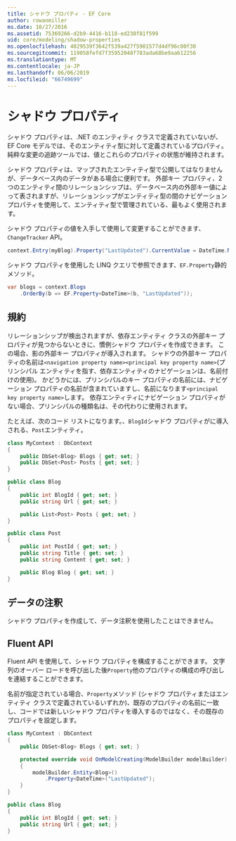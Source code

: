 ```yaml
---
title: シャドウ プロパティ - EF Core
author: rowanmiller
ms.date: 10/27/2016
ms.assetid: 75369266-d2b9-4416-b118-ed238f81f599
uid: core/modeling/shadow-properties
ms.openlocfilehash: 4029539f3642f539a427f5901577d4df96c00f30
ms.sourcegitcommit: 119058fefd7f35952048f783ada68be9aa612256
ms.translationtype: MT
ms.contentlocale: ja-JP
ms.lasthandoff: 06/06/2019
ms.locfileid: "66749699"
---
```

# <a name="shadow-properties"></a>シャドウ プロパティ

シャドウ プロパティは、.NET のエンティティ クラスで定義されていないが、EF Core モデルでは、そのエンティティ型に対して定義されているプロパティ。 純粋な変更の追跡ツールでは、値とこれらのプロパティの状態が維持されます。

シャドウ プロパティは、マップされたエンティティ型で公開してはなりませんが、データベース内のデータがある場合に便利です。 外部キー プロパティ、2 つのエンティティ間のリレーションシップは、データベース内の外部キー値によって表されますが、リレーションシップがエンティティ型の間のナビゲーション プロパティを使用して、エンティティ型で管理されている、最もよく使用されます。

シャドウ プロパティの値を入手して使用して変更することができます、 `ChangeTracker` API。

``` csharp
context.Entry(myBlog).Property("LastUpdated").CurrentValue = DateTime.Now;
```

シャドウ プロパティを使用した LINQ クエリで参照できます、`EF.Property`静的メソッド。

``` csharp
var blogs = context.Blogs
    .OrderBy(b => EF.Property<DateTime>(b, "LastUpdated"));
```

## <a name="conventions"></a>規約

リレーションシップが検出されますが、依存エンティティ クラスの外部キー プロパティが見つからないときに、慣例シャドウ プロパティを作成できます。 この場合、影の外部キー プロパティが導入されます。 シャドウの外部キー プロパティの名前は`<navigation property name><principal key property name>`(プリンシパル エンティティを指す、依存エンティティのナビゲーションは、名前付けの使用)。 かどうかには、プリンシパルのキー プロパティの名前には、ナビゲーション プロパティの名前が含まれていますし、名前になります`<principal key property name>`します。 依存エンティティにナビゲーション プロパティがない場合、プリンシパルの種類名は、その代わりに使用されます。

たとえば、次のコード リストになります。、`BlogId`シャドウ プロパティがに導入される、`Post`エンティティ。

<!-- [!code-csharp[Main](samples/core/Modeling/Conventions/Samples/ShadowForeignKey.cs)] -->
``` csharp
class MyContext : DbContext
{
    public DbSet<Blog> Blogs { get; set; }
    public DbSet<Post> Posts { get; set; }
}

public class Blog
{
    public int BlogId { get; set; }
    public string Url { get; set; }

    public List<Post> Posts { get; set; }
}

public class Post
{
    public int PostId { get; set; }
    public string Title { get; set; }
    public string Content { get; set; }

    public Blog Blog { get; set; }
}
```

## <a name="data-annotations"></a>データの注釈

シャドウ プロパティを作成して、データ注釈を使用したことはできません。

## <a name="fluent-api"></a>Fluent API

Fluent API を使用して、シャドウ プロパティを構成することができます。 文字列のオーバー ロードを呼び出した後`Property`他のプロパティの構成の呼び出しを連結することができます。

名前が指定されている場合、`Property`メソッド (シャドウ プロパティまたはエンティティ クラスで定義されているいずれか)、既存のプロパティの名前に一致し、コードでは新しいシャドウ プロパティを導入するのではなく、その既存のプロパティを設定します。

<!-- [!code-csharp[Main](samples/core/Modeling/FluentAPI/Samples/ShadowProperty.cs?highlight=7,8)] -->
``` csharp
class MyContext : DbContext
{
    public DbSet<Blog> Blogs { get; set; }

    protected override void OnModelCreating(ModelBuilder modelBuilder)
    {
        modelBuilder.Entity<Blog>()
            .Property<DateTime>("LastUpdated");
    }
}

public class Blog
{
    public int BlogId { get; set; }
    public string Url { get; set; }
}
```
